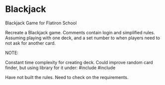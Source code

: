 # Blackjack
Blackjack Game for Flatiron School


Recreate a Blackjack game.
Comments contain login and simplified rules.
Assuming playing with one deck, and a set number to when players need to not ask for another card.


NOTE: 

Constant time complexity for creating deck.
Could improve random card finder, but using library for it under:
#include <cstdlib>
#include <ctime>

Have not built the rules.
Need to check on the requirements.

